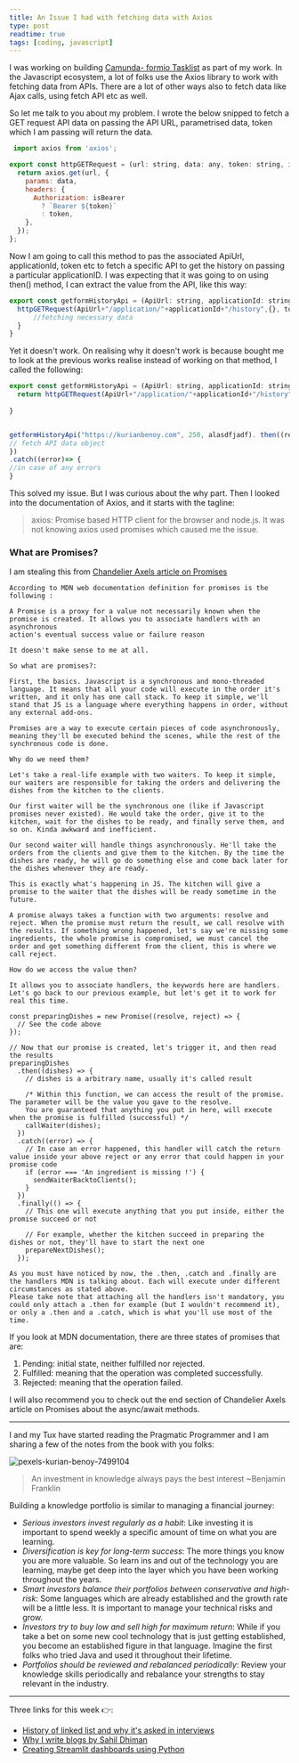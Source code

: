 ```yaml
---
title: An Issue I had with fetching data with Axios
type: post
readtime: true
tags: [coding, javascript]
---
```



I was working on building [Camunda- formio Tasklist](https://github.com/kurianbenoy-aot/camunda-formio-tasklist-vue) as part of my work. In the Javascript ecosystem, a lot of folks
use the Axios library to work with fetching data from APIs. There are a lot of other ways also to fetch data like Ajax calls, using fetch API etc as well.

So let me talk to you about my problem. I wrote the below snipped to fetch a GET request API data on passing the API URL,
parametrised data, token which I am passing will return the data.

```javascript
 import axios from 'axios';

export const httpGETRequest = (url: string, data: any, token: string, isBearer = true) => {
  return axios.get(url, {
    params: data,
    headers: {
      Authorization: isBearer
        ? `Bearer ${token}`
        : token,
    },
  });
};
```

Now I am going to call this method to pas the associated ApiUrl, applicationId, token etc to fetch a specific API to get
the history on passing a particular applicationID. I was expecting that it was going to on using then() method, I can extract the value
from the API, like this way:

```javascript
export const getformHistoryApi = (ApiUrl: string, applicationId: string,  token: string) => {
  httpGETRequest(ApiUrl+"/application/"+applicationId+"/history",{}, token).then((result) => {
      //fetching necessary data
  }
}
```

Yet it doesn't work. On realising why it doesn't work is because bought me to look at the previous works realise instead of working on that method, I called the following: 

```javascript
export const getformHistoryApi = (ApiUrl: string, applicationId: string,  token: string) => {
  return httpGETRequest(ApiUrl+"/application/"+applicationId+"/history",{}, token)
  
}


getformHistoryApi("https://kurianbenoy.com", 250, alasdfjadf). then((result) => {
// fetch API data object
})
.catch((error)=> {
//in case of any errors
}
```

This solved my issue. But I was curious about the why part. Then I looked into the documentation of Axios, and it starts with
the tagline:

> axios: Promise based HTTP client for the browser and node.js. It was not knowing axios used promises which caused me the issue.

### What are Promises?

I am stealing this from [Chandelier Axels article on Promises](https://dev.to/spartakyste/the-promises-guide-i-would-have-loved-as-a-junior-developper-3621)

```
According to MDN web documentation definition for promises is the following :

A Promise is a proxy for a value not necessarily known when the promise is created. It allows you to associate handlers with an asynchronous
action's eventual success value or failure reason

It doesn't make sense to me at all. 

So what are promises?:

First, the basics. Javascript is a synchronous and mono-threaded language. It means that all your code will execute in the order it's written, and it only has one call stack. To keep it simple, we'll stand that JS is a language where everything happens in order, without any external add-ons.

Promises are a way to execute certain pieces of code asynchronously, meaning they'll be executed behind the scenes, while the rest of the synchronous code is done.

Why do we need them?

Let's take a real-life example with two waiters. To keep it simple, our waiters are responsible for taking the orders and delivering the dishes from the kitchen to the clients.

Our first waiter will be the synchronous one (like if Javascript promises never existed). He would take the order, give it to the kitchen, wait for the dishes to be ready, and finally serve them, and so on. Kinda awkward and inefficient.

Our second waiter will handle things asynchronously. He'll take the orders from the clients and give them to the kitchen. By the time the dishes are ready, he will go do something else and come back later for the dishes whenever they are ready.

This is exactly what's happening in JS. The kitchen will give a promise to the waiter that the dishes will be ready sometime in the future.

A promise always takes a function with two arguments: resolve and reject. When the promise must return the result, we call resolve with the results. If something wrong happened, let's say we're missing some ingredients, the whole promise is compromised, we must cancel the order and get something different from the client, this is where we call reject.

How do we access the value then?

It allows you to associate handlers, the keywords here are handlers. Let's go back to our previous example, but let's get it to work for real this time.

const preparingDishes = new Promise((resolve, reject) => {
  // See the code above
});

// Now that our promise is created, let's trigger it, and then read the results
preparingDishes
  .then((dishes) => {
    // dishes is a arbitrary name, usually it's called result

    /* Within this function, we can access the result of the promise. The parameter will be the value you gave to the resolve.
    You are guaranteed that anything you put in here, will execute when the promise is fulfilled (successful) */
    callWaiter(dishes);
  })
  .catch((error) => {
    // In case an error happened, this handler will catch the return value inside your above reject or any error that could happen in your promise code
    if (error === 'An ingredient is missing !') {
      sendWaiterBacktoClients();
    }
  })
  .finally(() => {
    // This one will execute anything that you put inside, either the promise succeed or not

    // For example, whether the kitchen succeed in preparing the dishes or not, they'll have to start the next one
    prepareNextDishes();
  });

As you must have noticed by now, the .then, .catch and .finally are the handlers MDN is talking about. Each will execute under different circumstances as stated above.
Please take note that attaching all the handlers isn't mandatory, you could only attach a .then for example (but I wouldn't recommend it), or only a .then and a .catch, which is what you'll use most of the time.
```

If you look at MDN documentation, there are three states of promises that are:

1. Pending: initial state, neither fulfilled nor rejected.
2. Fulfilled: meaning that the operation was completed successfully.
3. Rejected: meaning that the operation failed.

I will also recommend you to check out the end section of Chandelier Axels article on Promises about the async/await methods.

----
I and my Tux have started reading the Pragmatic Programmer and I am sharing a few of the notes from the book with you folks:

![pexels-kurian-benoy-7499104](https://user-images.githubusercontent.com/24592806/114697081-17088e00-9d3b-11eb-87ee-96b52374a7d9.jpg)


> An investment in knowledge always pays the best interest ~Benjamin Franklin

Building a knowledge portfolio is similar to managing a financial journey:

- *Serious investors invest regularly as a habit*: Like investing it is important to spend weekly a specific amount of time on what you are learning.
- *Diversification is key for long-term success*: The more things you know you are more valuable. So learn ins and out of the technology you are learning, maybe get deep into the layer which you have been working throughout the years.
- *Smart investors balance their portfolios between conservative and high-risk*: Some languages which are already established and the growth rate will be a little less. It is important to manage your technical risks and grow.
- *Investors try to buy low and sell high for maximum return*: While if you take a bet on some new cool technology that is just getting established, you become an established figure in that language. Imagine the first folks who tried Java and used it throughout their lifetime.
- *Portfolios should be reviewed and rebalanced periodically*: Review your knowledge skills periodically and rebalance your strengths to stay relevant in the industry.

----

Three links for this week  👉:

- [History of linked list and why it's asked in interviews](https://www.hillelwayne.com/post/linked-lists/)
- [Why I write blogs by Sahil Dhiman](https://blog.sahilister.in/2020/10/why-i-write-blogs/)
- [Creating Streamlit dashboards using Python](https://youtu.be/tx6bT2Sh9R8)



